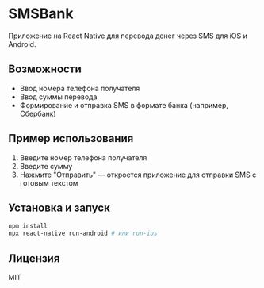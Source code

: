# SMSBank

Приложение на React Native для перевода денег через SMS для iOS и Android.

## Возможности
- Ввод номера телефона получателя
- Ввод суммы перевода
- Формирование и отправка SMS в формате банка (например, Сбербанк)

## Пример использования
1. Введите номер телефона получателя
2. Введите сумму
3. Нажмите "Отправить" — откроется приложение для отправки SMS с готовым текстом

## Установка и запуск
```bash
npm install
npx react-native run-android # или run-ios
```

## Лицензия
MIT
